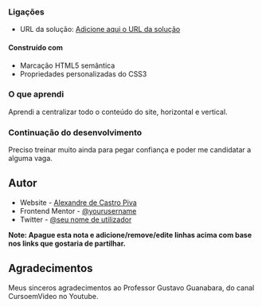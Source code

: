 ### Ligações

- URL da solução: [Adicione aqui o URL da solução](https://alexpiva.github.io/qr-code-component-main/)

#### Construído com

- Marcação HTML5 semântica
- Propriedades personalizadas do CSS3

### O que aprendi

Aprendi a centralizar todo o conteúdo do site, horizontal e vertical.

### Continuação do desenvolvimento

Preciso treinar muito ainda para pegar confiança e poder me candidatar a alguma vaga.

## Autor

- Website - [Alexandre de Castro Piva](https://www.your-site.com)
- Frontend Mentor - [@yourusername](https://www.frontendmentor.io/profile/yourusername)
- Twitter - [@seu nome de utilizador](https://www.twitter.com/yourusername)

**Note: Apague esta nota e adicione/remove/edite linhas acima com base nos links que gostaria de partilhar.**

## Agradecimentos

Meus sinceros agradecimentos ao Professor Gustavo Guanabara, do canal CursoemVideo no Youtube.

